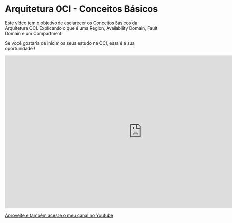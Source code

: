# Arquitetura OCI - Conceitos Básicos


Este vídeo tem o objetivo de esclarecer os Conceitos Básicos da Arquitetura OCI. Explicando o que é uma Region, Availability Domain, Fault Domain e um Compartment.

Se você gostaria de iniciar os seus estudo na OCI, essa é a sua oportunidade !




<iframe width="880" height="494" src="https://youtu.be/UsYt6OdjOyI" frameborder="0" allow="accelerometer; autoplay; clipboard-write; encrypted-media; gyroscope; picture-in-picture" allowfullscreen></iframe>

 
[Aproveite e também acesse o meu canal no Youtube](https://www.youtube.com/channel/UCzf3jLWntfzI97T5bcaRBPA)
